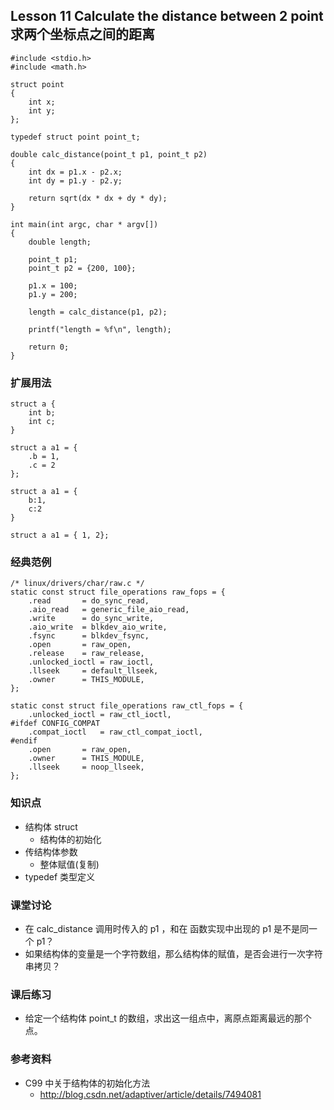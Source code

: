 ## Lesson 11 Calculate the distance between 2 point 求两个坐标点之间的距离
	#include <stdio.h>
	#include <math.h>

	struct point
	{
		int x;
		int y;
	};

	typedef struct point point_t;

	double calc_distance(point_t p1, point_t p2)
	{
		int dx = p1.x - p2.x;
		int dy = p1.y - p2.y;
		
		return sqrt(dx * dx + dy * dy);
	}

	int main(int argc, char * argv[])
	{
		double length;
		
		point_t p1;
		point_t p2 = {200, 100};
		
		p1.x = 100;
		p1.y = 200;
		
		length = calc_distance(p1, p2);
		
		printf("length = %f\n", length);

		return 0;
	}
	
### 扩展用法
	struct a {
		int b;
		int c;
	}

	struct a a1 = {
		.b = 1,
		.c = 2
	};

	struct a a1 = {
		b:1,
		c:2
	}

	struct a a1 = { 1, 2};

### 经典范例
	/* linux/drivers/char/raw.c */
	static const struct file_operations raw_fops = {
		.read		= do_sync_read,
		.aio_read	= generic_file_aio_read,
		.write		= do_sync_write,
		.aio_write	= blkdev_aio_write,
		.fsync		= blkdev_fsync,
		.open		= raw_open,
		.release	= raw_release,
		.unlocked_ioctl = raw_ioctl,
		.llseek		= default_llseek,
		.owner		= THIS_MODULE,
	};

	static const struct file_operations raw_ctl_fops = {
		.unlocked_ioctl = raw_ctl_ioctl,
	#ifdef CONFIG_COMPAT
		.compat_ioctl	= raw_ctl_compat_ioctl,
	#endif
		.open		= raw_open,
		.owner		= THIS_MODULE,
		.llseek		= noop_llseek,
	};
	
	
### 知识点
* 结构体 struct
	- 结构体的初始化 
* 传结构体参数
	- 整体赋值(复制)
* typedef 类型定义

### 课堂讨论
* 在 calc_distance 调用时传入的 p1 ，和在 函数实现中出现的 p1 是不是同一个 p1？
* 如果结构体的变量是一个字符数组，那么结构体的赋值，是否会进行一次字符串拷贝？

### 课后练习
* 给定一个结构体 point_t 的数组，求出这一组点中，离原点距离最远的那个点。

### 参考资料
* C99 中关于结构体的初始化方法
	- <http://blog.csdn.net/adaptiver/article/details/7494081>

